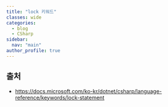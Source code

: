 ```yaml
---
title: "lock 키워드"
classes: wide
categories: 
  - blog
  - CSharp
sidebar:
  nav: "main"
author_profile: true
---
```

   
## 
  
## 출처
* <https://docs.microsoft.com/ko-kr/dotnet/csharp/language-reference/keywords/lock-statement>